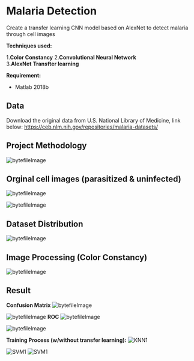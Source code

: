 # Malaria Detection
Create a transfer learning CNN model based on AlexNet to detect malaria through cell images

**Techniques used:**    

1.**Color Constancy** 
2.**Convolutional Neural Network**  
3.**AlexNet** **Transfter learning**

**Requirement:** 

- Matlab 2018b

## Data

Download the original data from U.S. National Library of Medicine, link below:
https://ceb.nlm.nih.gov/repositories/malaria-datasets/

## Project Methodology

![bytefileImage](/image/byteFileImage.PNG)

## Orginal cell images (parasitized & uninfected)

![bytefileImage](/image/byteFileImage.PNG)

![bytefileImage](/image/byteFileImage.PNG)

## Dataset Distribution

![bytefileImage](/image/byteFileImage.PNG)

## Image Processing (Color Constancy)

![bytefileImage](/image/byteFileImage.PNG)

## Result
**Confusion Matrix**
![bytefileImage](/image/byteFileImage.PNG)

![bytefileImage](/image/byteFileImage.PNG)
**ROC**
![bytefileImage](/image/byteFileImage.PNG)

![bytefileImage](/image/byteFileImage.PNG)

**Training Process (w/without transfer learning):**
![KNN1](/image/KNN1.PNG) 

![SVM1](/image/SVM1.PNG) 
![SVM1](/image/SVM1.PNG) 
